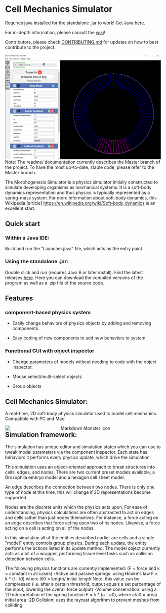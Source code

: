 # Cell Mechanics Simulator

Requires java installed for the standalone .jar to work! Get Java [here](https://www.java.com/download/ie_manual.jsp).

For in-depth information, please consult the [wiki](https://github.com/jsutlive/CellMechanicsSimulator/wiki)!

Contributors, please check [CONTRIBUTING.md](https://github.com/jsutlive/Cell-Mechanics-Simulator/blob/master/CONTRIBUTING.md) for updates on how to best contribute to the project.
<p align="center">
<img src="https://github.com/jsutlive/Cell-Mechanics-Simulator/blob/master/assets/reference/GUI.png"
     alt="Cell Mechanics Simulator UI"
     width="750"
     style="float: left; margin-right: 10px;" />
</p>
Note: The readme/ documentation currently describes the Master branch of the project.
To have the most up-to-date, stable code, please refer to the Master branch.

The Morphogenesis Simulator is a physics simulator initially constructed to simulate developing organisms as mechanical systems. It is a soft-body dynamics representation and thus physics is typically represented as a spring-mass system. For more information about soft-body dynamics, this Wikipedia [article] https://en.wikipedia.org/wiki/Soft-body_dynamics is an excellent start.

## Quick start

### Within a Java IDE:

Build and run the "Launcher.java" file, which acts as the entry point. 

### Using the standalone .jar:

Double click and run (requires Java 8 or later install). Find the latest releases [here](https://github.com/jsutlive/Cell-Mechanics-Simulator/releases). Here you can download the compiled versions of the program as well as a .zip file of the source code.


## Features

### component-based physics system

- Easily change behaviors of physics objects by adding and removing components.

- Easy coding of new components to add new behaviors to system.

### Functional GUI with object inspector

- Change parameters of models without needing to code with the object inspector. 

- Mouse select/multi-select objects

- Group objects

## Cell Mechanics Simulator:

A real-time, 2D soft-body physics simulator used to model cell mechanics. Compatible with PC and Mac!
<p align="center">
<img src="https://github.com/jsutlive/MorphogenesisSimulationV2/blob/master/assets/reference/screenshot_hexmesh.png"
     alt="Markdown Monster icon"
     width="750"
     style="float: left; margin-right: 10px;" />
</p>

## Simulation framework:

The simulation has unique editor and simulation states which you can use to tweak model parameters via the component inspector.
Each state has behaviors it performs every physics update, which drive the simulation.
    
This simulation uses an object-oriented approach to break structures into cells, edges, and nodes. There are two current preset models available, a Drosophila embryo model and a hexagon cell sheet model.

An edge describes the connection between two nodes. There is only one type of node at this time, this will change if 3D representations become supported.

Nodes are the discrete units which the physics acts upon. For ease of understanding, physics calculations are often abstracted to act on edges and cells rather than just nodes themselves.
For instance, a force acting on an edge describes that force acting upon two of its nodes. Likewise, a force acting on a cell is acting on all of the nodes.

In this simulation all of the entities described earlier are cells and a single "model" entity controls group physics. During each update, the entity performs the actions listed in its update method.
The model object currently acts as a bit of a wrapper, performing tissue level tasks such as collision detection between cells.

The following physics functions are currently implemented: (F = force and k = constant in all cases)
  -Active and passive springs: using Hooke's law F = k * (l - l0) where l/l0 = length/ initial length
      Note: this value can be compressed (i.e. after a certain threshold, output equals a set percentage of the input, lowering the overall force output)
  -Volume conservation: using a 2D interpretation of the spring function F = k * (a - a0), where a/a0 = area/ initial area
  -2D Collision: uses the raycast algorithm to prevent meshes from colliding.
